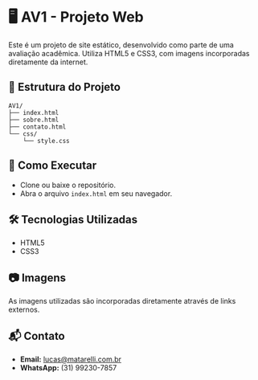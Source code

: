 
# 🖥️ AV1 - Projeto Web

Este é um projeto de site estático, desenvolvido como parte de uma avaliação acadêmica. Utiliza HTML5 e CSS3, com imagens incorporadas diretamente da internet.

## 📂 Estrutura do Projeto

```
AV1/
├── index.html
├── sobre.html
├── contato.html
└── css/
    └── style.css
```

## 🚀 Como Executar

- Clone ou baixe o repositório.
- Abra o arquivo `index.html` em seu navegador.

## 🛠️ Tecnologias Utilizadas

- HTML5
- CSS3

## 📷 Imagens

As imagens utilizadas são incorporadas diretamente através de links externos.

## 📬 Contato

- **Email:** [lucas@matarelli.com.br](mailto:lucas@matarelli.com.br)
- **WhatsApp:** (31) 99230-7857
